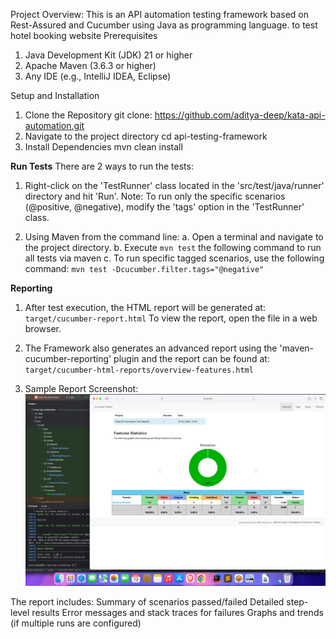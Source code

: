Project Overview:
This is an API automation testing framework based on Rest-Assured and Cucumber using Java as programming language.
to test hotel booking website
Prerequisites
1. Java Development Kit (JDK) 21 or higher
2. Apache Maven (3.6.3 or higher)
3. Any IDE (e.g., IntelliJ IDEA, Eclipse)

Setup and Installation
1. Clone the Repository 
   git clone: https://github.com/aditya-deep/kata-api-automation.git
2. Navigate to the project directory 
   cd api-testing-framework
3. Install Dependencies
   mvn clean install 

**Run Tests**
There are 2 ways to run the tests:
1. Right-click on the 'TestRunner' class located in the 'src/test/java/runner' directory and hit 'Run'.
Note: To run only the specific scenarios (@positive, @negative), modify the 'tags' option in the 'TestRunner' class.

2. Using Maven from the command line:
   a. Open a terminal and navigate to the project directory.
   b. Execute `mvn test` the following command to run all tests via maven
   c. To run specific tagged scenarios, use the following command:
      `mvn test -Dcucumber.filter.tags="@negative"`

**Reporting**
1. After test execution, the HTML report will be generated at:
    `target/cucumber-report.html`
To view the report, open the file in a web browser.

2. The Framework also generates an advanced report using the 'maven-cucumber-reporting' plugin and the report can be found at:
    `target/cucumber-html-reports/overview-features.html`
3. Sample Report Screenshot:
![img.png](img.png)

The report includes:
Summary of scenarios passed/failed
Detailed step-level results
Error messages and stack traces for failures
Graphs and trends (if multiple runs are configured)